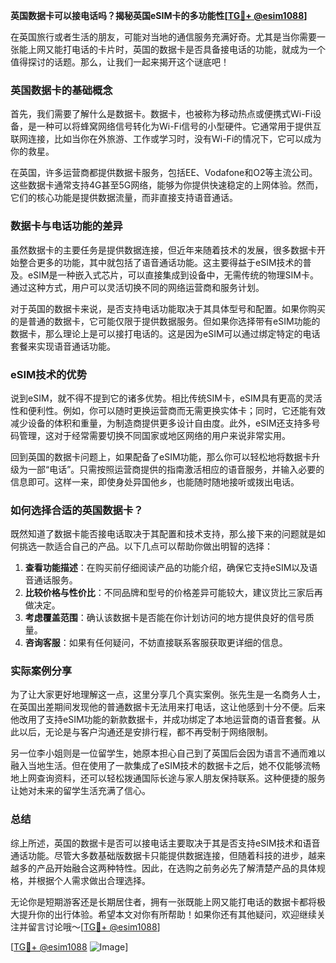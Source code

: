 **英国数据卡可以接电话吗？揭秘英国eSIM卡的多功能性[[TG💪+ @esim1088](https://t.me/s/esim1088)]**

在英国旅行或者生活的朋友，可能对当地的通信服务充满好奇。尤其是当你需要一张能上网又能打电话的卡片时，英国的数据卡是否具备接电话的功能，就成为一个值得探讨的话题。那么，让我们一起来揭开这个谜底吧！

### 英国数据卡的基础概念

首先，我们需要了解什么是数据卡。数据卡，也被称为移动热点或便携式Wi-Fi设备，是一种可以将蜂窝网络信号转化为Wi-Fi信号的小型硬件。它通常用于提供互联网连接，比如当你在外旅游、工作或学习时，没有Wi-Fi的情况下，它可以成为你的救星。

在英国，许多运营商都提供数据卡服务，包括EE、Vodafone和O2等主流公司。这些数据卡通常支持4G甚至5G网络，能够为你提供快速稳定的上网体验。然而，它们的核心功能是提供数据流量，而非直接支持语音通话。

### 数据卡与电话功能的差异

虽然数据卡的主要任务是提供数据连接，但近年来随着技术的发展，很多数据卡开始整合更多的功能，其中就包括了语音通话功能。这主要得益于eSIM技术的普及。eSIM是一种嵌入式芯片，可以直接集成到设备中，无需传统的物理SIM卡。通过这种方式，用户可以灵活切换不同的网络运营商和服务计划。

对于英国的数据卡来说，是否支持电话功能取决于其具体型号和配置。如果你购买的是普通的数据卡，它可能仅限于提供数据服务。但如果你选择带有eSIM功能的数据卡，那么理论上是可以接打电话的。这是因为eSIM可以通过绑定特定的电话套餐来实现语音通话功能。

### eSIM技术的优势

说到eSIM，就不得不提到它的诸多优势。相比传统SIM卡，eSIM具有更高的灵活性和便利性。例如，你可以随时更换运营商而无需更换实体卡；同时，它还能有效减少设备的体积和重量，为制造商提供更多设计自由度。此外，eSIM还支持多号码管理，这对于经常需要切换不同国家或地区网络的用户来说非常实用。

回到英国的数据卡问题上，如果配备了eSIM功能，那么你可以轻松地将数据卡升级为一部“电话”。只需按照运营商提供的指南激活相应的语音服务，并输入必要的信息即可。这样一来，即使身处异国他乡，也能随时随地接听或拨出电话。

### 如何选择合适的英国数据卡？

既然知道了数据卡能否接电话取决于其配置和技术支持，那么接下来的问题就是如何挑选一款适合自己的产品。以下几点可以帮助你做出明智的选择：

1. **查看功能描述**：在购买前仔细阅读产品的功能介绍，确保它支持eSIM以及语音通话服务。
2. **比较价格与性价比**：不同品牌和型号的价格差异可能较大，建议货比三家后再做决定。
3. **考虑覆盖范围**：确认该数据卡是否能在你计划访问的地方提供良好的信号质量。
4. **咨询客服**：如果有任何疑问，不妨直接联系客服获取更详细的信息。

### 实际案例分享

为了让大家更好地理解这一点，这里分享几个真实案例。张先生是一名商务人士，在英国出差期间发现他的普通数据卡无法用来打电话，这让他感到十分不便。后来他改用了支持eSIM功能的新款数据卡，并成功绑定了本地运营商的语音套餐。从此以后，无论是与客户沟通还是安排行程，都不再受制于网络限制。

另一位李小姐则是一位留学生，她原本担心自己到了英国后会因为语言不通而难以融入当地生活。但在使用了一款集成了eSIM技术的数据卡之后，她不仅能够流畅地上网查询资料，还可以轻松拨通国际长途与家人朋友保持联系。这种便捷的服务让她对未来的留学生活充满了信心。

### 总结

综上所述，英国的数据卡是否可以接电话主要取决于其是否支持eSIM技术和语音通话功能。尽管大多数基础版数据卡只能提供数据连接，但随着科技的进步，越来越多的产品开始融合这两种特性。因此，在选购之前务必先了解清楚产品的具体规格，并根据个人需求做出合理选择。

无论你是短期游客还是长期居住者，拥有一张既能上网又能打电话的数据卡都将极大提升你的出行体验。希望本文对你有所帮助！如果你还有其他疑问，欢迎继续关注并留言讨论哦～[[TG💪+ @esim1088](https://t.me/s/esim1088)]

[[TG💪+ @esim1088](https://t.me/s/esim1088) ![Image](https://i.postimg.cc/4NQfJmqS/Snipaste-2025-05-13-00-14-12.png)]